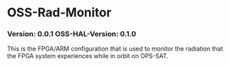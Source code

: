 # OSS-Rad-Monitor
### Version: 0.0.1  OSS-HAL-Version: 0.1.0

This is the FPGA/ARM configuration that is used to monitor the radiation that the FPGA system experiences while in orbit on OPS-SAT. 

